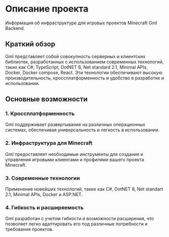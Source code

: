 # Описание проекта

Информация об инфраструктуре для игровых проектов Minecraft Gml Backend.

## Краткий обзор
Gml представляет собой совокупность серверных и клиентских библиотек, разработанных с использованием современных
технологий, таких как C#, TypeScript, DotNET 8, Net standard 2.1, Minimal APIs, Docker, Docker compose, React.
Эти технологии обеспечивают высокую производительность, кроссплатформенность и удобство в разработке и использовании.

## Основные возможности
### 1. Кроссплатформенность
Gml поддерживает развертывание на различных операционных системах, обеспечивая универсальность и легкость в использовании.

### 2. Инфраструктура для Minecraft
Gml предоставляет необходимые инструменты для создания и управления игровыми клиентами и профилями вашего проекта Minecraft.

### 3. Современные технологии
Применение новейших технологий, таких как C#, DotNET 8, Net standart 2.1, Minimal APIs, Docker и ASP.NET.

### 4. Гибкость и расширяемость
Gml разработан с учетом гибкости и возможности расширения, что позволяет легко адаптировать его под различные потребности и требования проектов.
